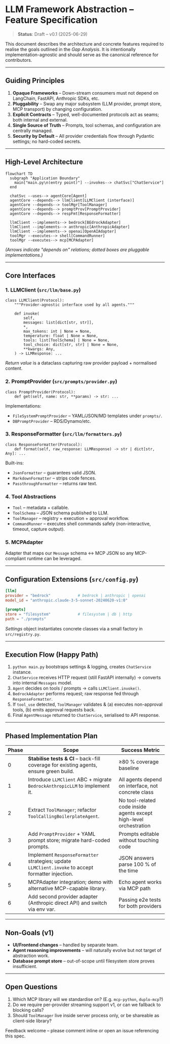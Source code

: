 # LLM Framework Abstraction – Feature Specification

> **Status**: Draft – v0.1 (2025-06-29)

This document describes the architecture and concrete features required to realise the goals outlined in the *Gap Analysis*. It is intentionally implementation-agnostic and should serve as the canonical reference for contributors.

---

## Guiding Principles
1. **Opaque Frameworks** – Down-stream consumers must not depend on LangChain, FastAPI, Anthropic SDKs, etc.
2. **Pluggability** – Swap any major subsystem (LLM provider, prompt store, MCP transport) by changing configuration.
3. **Explicit Contracts** – Typed, well-documented protocols act as seams; both internal and external.
4. **Single Source of Truth** – Prompts, tool schemas, and configuration are centrally managed.
5. **Security by Default** – All provider credentials flow through Pydantic settings; no hard-coded secrets.

---

## High-Level Architecture

```mermaid
flowchart TD
  subgraph "Application Boundary"
    main["main.py\n(entry point)"] --invokes--> chatSvc["ChatService"]
  end

  chatSvc --uses--> agentCore[Agent]
  agentCore --depends--> llmClient[LLMClient (interface)]
  agentCore --depends--> toolMgr[ToolManager]
  agentCore --depends--> promptProv[PromptProvider]
  agentCore --depends--> respFmt[ResponseFormatter]

  llmClient --implements--> bedrock[BEdrockAdapter]
  llmClient --implements--> anthropic[AnthropicAdapter]
  llmClient --implements--> openai[OpenAIAdapter]
  toolMgr --executes--> shell[CommandRunner]
  toolMgr --executes--> mcp[MCPAdapter]
```

*(Arrows indicate "depends on" relations; dotted boxes are pluggable implementations.)*

---

## Core Interfaces

### 1. LLMClient (`src/llm/base.py`)
```
class LLMClient(Protocol):
    """Provider-agnostic interface used by all agents."""

    def invoke(
        self,
        messages: list[dict[str, str]],
        *,
        max_tokens: int | None = None,
        temperature: float | None = None,
        tools: list[ToolSchema] | None = None,
        tool_choice: dict[str, str] | None = None,
        **kwargs: Any,
    ) -> LLMResponse: ...
```
*Return value* is a dataclass capturing raw provider payload + normalised content.

### 2. PromptProvider (`src/prompts/provider.py`)
```
class PromptProvider(Protocol):
    def get(self, name: str, **params) -> str: ...
```
Implementations:
* `FileSystemPromptProvider` – YAML/JSON/MD templates under `prompts/`.
* `DBPromptProvider` – RDS/Dynamo/etc.

### 3. ResponseFormatter (`src/llm/formatters.py`)
```
class ResponseFormatter(Protocol):
    def format(self, raw_response: LLMResponse) -> str | dict[str, Any]: ...
```
Built-ins:
* `JsonFormatter` – guarantees valid JSON.
* `MarkdownFormatter` – strips code fences.
* `PassthroughFormatter` – returns raw text.

### 4. Tool Abstractions
* `Tool` – metadata + callable.
* `ToolSchema` – JSON schema published to LLM.
* `ToolManager` – registry + execution + approval workflow.
* `CommandRunner` – executes shell commands safely (non-interactive, timeout, capture output).

### 5. MCPAdapter
Adapter that maps our `Message` schema ↔ MCP JSON so any MCP-compliant runtime can be leveraged.

---

## Configuration Extensions (`src/config.py`)
```toml
[llm]
provider = "bedrock"            # bedrock | anthropic | openai
model_id = "anthropic.claude-3-5-sonnet-20240620-v1:0"

[prompts]
store = "filesystem"            # filesystem | db | http
path = "./prompts"
```
*Settings* object instantiates concrete classes via a small factory in `src/registry.py`.

---

## Execution Flow (Happy Path)
1. `python main.py` bootstraps settings & logging, creates `ChatService` instance.
2. `ChatService` receives HTTP request (still FastAPI internally) → converts into internal `Messages` model.
3. `Agent` decides on tools / prompts → calls `LLMClient.invoke()`.
4. `BedrockAdapter` performs request; raw response fed through `ResponseFormatter`.
5. If `tool_use` detected, `ToolManager` validates & (a) executes non-approval tools, (b) emits approval requests back.
6. Final `AgentMessage` returned to `ChatService`, serialised to API response.

---

## Phased Implementation Plan
| Phase | Scope | Success Metric |
|-------|-------|----------------|
| 0 | **Stabilise tests & CI** – back-fill coverage for existing agents, ensure green build. | ≥80 % coverage baseline |
| 1 | Introduce `LLMClient` ABC + migrate `BedrockAnthropicLLM` to implement it. | All agents depend on interface, not concrete class |
| 2 | Extract `ToolManager`; refactor `ToolCallingBoilerplateAgent`. | No tool-related code inside agents except high-level orchestration |
| 3 | Add `PromptProvider` + YAML prompt store; migrate hard-coded prompts. | Prompts editable without touching code |
| 4 | Implement `ResponseFormatter` strategies; update `LLMClient.invoke` to accept formatter injection. | JSON answers parse 100 % of the time |
| 5 | MCPAdapter integration; demo with alternative MCP-capable library. | Echo agent works via MCP path |
| 6 | Add second provider adapter (Anthropic direct API) and switch via env var. | Passing e2e tests for both providers |

---

## Non-Goals (v1)
* **UI/Frontend changes** – handled by separate team.
* **Agent reasoning improvements** – will naturally evolve but not target of abstraction work.
* **Database prompt store** – out-of-scope until filesystem store proves insufficient.

---

## Open Questions
1. Which MCP library will we standardise on? (E.g. `mcp-python`, `duplo-mcp`?)
2. Do we require per-provider streaming support v1, or can we fallback to blocking calls?
3. Should `ToolManager` live inside server process only, or be shareable as client-side library?

Feedback welcome – please comment inline or open an issue referencing this spec. 